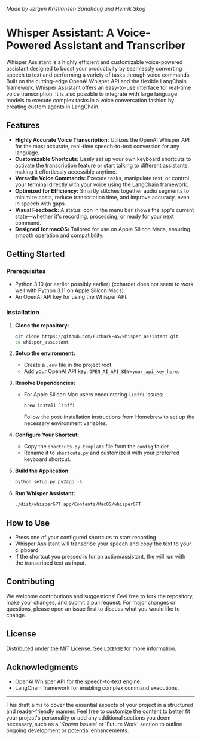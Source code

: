 *Made by Jørgen Kristiansen Sandhaug and Henrik Skog*

# Whisper Assistant: A Voice-Powered Assistant and Transcriber


Whisper Assistant is a highly efficient and customizable voice-powered assistant designed to boost your productivity by seamlessly converting speech to text and performing a variety of tasks through voice commands. Built on the cutting-edge OpenAI Whisper API and the flexible LangChain framework, Whisper Assistant offers an easy-to-use interface for real-time voice transcription. It is also possible to integrate with large language models to execute complex tasks in a voice conversation fashion by creating custom agents in LangChain.
 

## Features

- **Highly Accurate Voice Transcription:** Utilizes the OpenAI Whisper API for the most accurate, real-time speech-to-text conversion for any language.
- **Customizable Shortcuts:** Easily set up your own keyboard shortcuts to activate the transcription feature or start talking to different assistants, making it effortlessly accessible anytime.
- **Versatile Voice Commands:** Execute tasks, manipulate text, or control your terminal directly with your voice using the LangChain framework.
- **Optimized for Efficiency:** Smartly stitches together audio segments to minimize costs, reduce transcription time, and improve accuracy, even in speech with gaps.
- **Visual Feedback:** A status icon in the menu bar shows the app's current state—whether it's recording, processing, or ready for your next command.
- **Designed for macOS:** Tailored for use on Apple Silicon Macs, ensuring smooth operation and compatibility.

## Getting Started

### Prerequisites

- Python 3.10 (or earlier possibly earlier) (cchardet does not seem to work well with Python 3.11 on Apple Silicon Macs).
- An OpenAI API key for using the Whisper API.

### Installation

1. **Clone the repository:**

   ```bash
   git clone https://github.com/Futhark-AS/whisper_assistant.git
   cd whisper_assistant
   ```

2. **Setup the environment:**

   - Create a `.env` file in the project root.
   - Add your OpenAI API key: `OPEN_AI_API_KEY=your_api_key_here`.

3. **Resolve Dependencies:**

   - For Apple Silicon Mac users encountering `libffi` issues:
     ```bash
     brew install libffi
     ```
     Follow the post-installation instructions from Homebrew to set up the necessary environment variables.

4. **Configure Your Shortcut:**

   - Copy the `shortcuts.py.template` file from the `config` folder.
   - Rename it to `shortcuts.py` and customize it with your preferred keyboard shortcut.

5. **Build the Application:**

   ```bash
   python setup.py py2app -A
   ```

6. **Run Whisper Assistant:**

   ```bash
   ./dist/whisperGPT.app/Contents/MacOS/whisperGPT
   ```

## How to Use

- Press one of your configured shortcuts to start recording.
- Whisper Assistant will transcribe your speech and copy the text to your clipboard
- If the shortcut you pressed is for an action/assistant, the will run with the transcribed text as input.

## Contributing

We welcome contributions and suggestions! Feel free to fork the repository, make your changes, and submit a pull request. For major changes or questions, please open an issue first to discuss what you would like to change.

## License

Distributed under the MIT License. See `LICENSE` for more information.

## Acknowledgments

- OpenAI Whisper API for the speech-to-text engine.
- LangChain framework for enabling complex command executions.

---

This draft aims to cover the essential aspects of your project in a structured and reader-friendly manner. Feel free to customize the content to better fit your project's personality or add any additional sections you deem necessary, such as a 'Known Issues' or 'Future Work' section to outline ongoing development or potential enhancements.